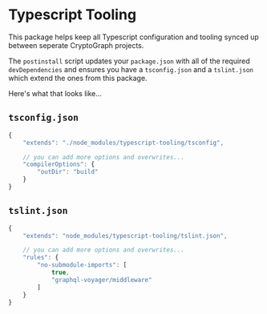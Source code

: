 # Typescript Tooling

This package helps keep all Typescript configuration and tooling synced up
between seperate CryptoGraph projects.

The `postinstall` script updates your `package.json` with all of the required
`devDependencies` and ensures you have a `tsconfig.json` and a `tslint.json`
which extend the ones from this package.

Here's what that looks like...

## `tsconfig.json`
```js
{
	"extends": "./node_modules/typescript-tooling/tsconfig",

	// you can add more options and overwrites...
	"compilerOptions": {
		"outDir": "build"
	}
}
```

## `tslint.json`
```js
{
	"extends": "node_modules/typescript-tooling/tslint.json",

	// you can add more options and overwrites...
	"rules": {
		"no-submodule-imports": [
			true,
			"graphql-voyager/middleware"
		]
	}
}
```